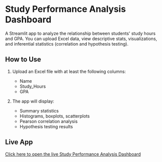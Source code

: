 # Study Performance Analysis Dashboard

A Streamlit app to analyze the relationship between students' study hours and GPA. You can upload Excel data, view descriptive stats, visualizations, and inferential statistics (correlation and hypothesis testing).

## How to Use
1. Upload an Excel file with at least the following columns:
   - Name
   - Study_Hours
   - GPA

2. The app will display:
   - Summary statistics
   - Histograms, boxplots, scatterplots
   - Pearson correlation analysis
   - Hypothesis testing results

## Live App
[Click here to open the live Study Performance Analysis Dashboard](https://study-performance-analysis-dashboard-c3mmvqzhmmxwzw7j4cbch8.streamlit.app/)
